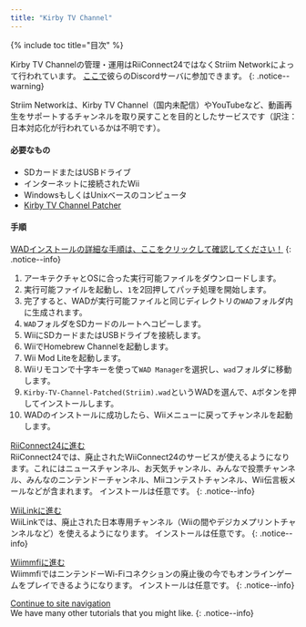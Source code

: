 ```yaml
---
title: "Kirby TV Channel"
---
```


{% include toc title="目次" %}

Kirby TV Channelの管理・運用はRiiConnect24ではなくStriim Networkによって行われています。 [ここで](https://discord.gg/seCnzxnE75)彼らのDiscordサーバに参加できます。
{: .notice--warning}

Striim Networkは、Kirby TV Channel（国内未配信）やYouTubeなど、動画再生をサポートするチャンネルを取り戻すことを目的としたサービスです（訳注：日本対応化が行われているかは不明です）。

#### 必要なもの

* SDカードまたはUSBドライブ
* インターネットに接続されたWii
* WindowsもしくはUnixベースのコンピュータ
* [Kirby TV Channel Patcher](https://github.com/StriimNetwork/Kirby-TV-Channel-Patcher/releases)

#### 手順

[WADインストールの詳細な手順は、ここをクリックして確認してください！](wiimodlite)
{: .notice--info}

1. アーキテクチャとOSに合った実行可能ファイルをダウンロードします。
2. 実行可能ファイルを起動し、`1`を2回押してパッチ処理を開始します。
3. 完了すると、WADが実行可能ファイルと同じディレクトリの`WAD`フォルダ内に生成されます。
4. `WAD`フォルダをSDカードのルートへコピーします。
5. WiiにSDカードまたはUSBドライブを接続します。
6. WiiでHomebrew Channelを起動します。
7. Wii Mod Liteを起動します。
8. Wiiリモコンで十字キーを使って`WAD Manager`を選択し、`wad`フォルダに移動します。
9. `Kirby-TV-Channel-Patched(Striim).wad`というWADを選んで、`A`ボタンを押してインストールします。
10. WADのインストールに成功したら、Wiiメニューに戻ってチャンネルを起動します。



[RiiConnect24に進む](riiconnect24)<br> RiiConnect24では、廃止されたWiiConnect24のサービスが使えるようになります。これにはニュースチャンネル、お天気チャンネル、みんなで投票チャンネル、みんなのニンテンドーチャンネル、Miiコンテストチャンネル、Wii伝言板メールなどが含まれます。 インストールは任意です。
{: .notice--info}

[WiiLinkに進む](wiilink)<br> WiiLinkでは、廃止された日本専用チャンネル（Wiiの間やデジカメプリントチャンネルなど）を使えるようになります。 インストールは任意です。
{: .notice--info}

[Wiimmfiに進む](wiimmfi)<br> WiimmfiではニンテンドーWi-Fiコネクションの廃止後の今でもオンラインゲームをプレイできるようになります。 インストールは任意です。
{: .notice--info}

[Continue to site navigation](site-navigation)<br> We have many other tutorials that you might like.
{: .notice--info}


